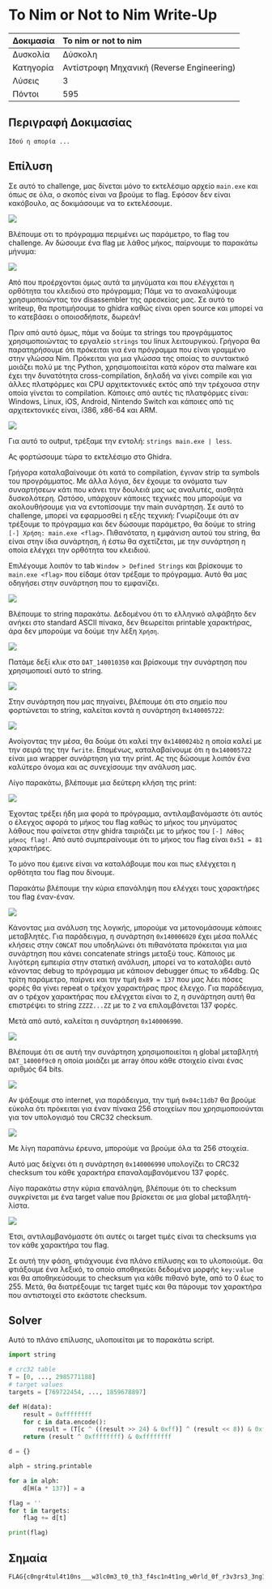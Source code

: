 # **To Nim or Not to Nim** Write-Up

| Δοκιμασία | To nim or not to nim |
| :------- | :----- |
| Δυσκολία | Δύσκολη |
| Κατηγορία | Αντίστροφη Mηχανική (Reverse Engineering) |
| Λύσεις | 3 |
| Πόντοι | 595 |

## Περιγραφή Δοκιμασίας

```
Ιδού η απορία ...
```

## Επίλυση

Σε αυτό το challenge, μας δίνεται μόνο το εκτελέσιμο αρχείο `main.exe` και όπως σε όλα, ο σκοπός είναι να βρούμε το flag. Εφόσον δεν είναι κακόβουλο, ας δοκιμάσουμε να το εκτελέσουμε.

![](assets/usage-message.png)

Βλέπουμε οτι το πρόγραμμα περιμένει ως παράμετρο, το flag του challenge. Αν δώσουμε ένα flag με λάθος μήκος, παίρνουμε το παρακάτω μήνυμα:

![](assets/wrong-flag-length.png)

Από που προέρχονται όμως αυτά τα μηνύματα και που ελέγχεται η ορθότητα του κλειδιού στο πρόγραμμα; Πάμε να το ανακαλύψουμε χρησιμοποιώντας τον disassembler της αρεσκείας μας. Σε αυτό το writeup, θα προτιμήσουμε το ghidra καθώς είναι open source και μπορεί να το κατεβάσει ο οποιοσδήποτε, δωρεάν!

Πριν από αυτό όμως, πάμε να δούμε τα strings του προγράμματος χρησιμοποιώντας το εργαλείο `strings` του linux λειτουργικού. Γρήγορα θα παρατηρήσουμε ότι πρόκειται για ένα πρόγραμμα που είναι γραμμένο στην γλώσσα Nim. Πρόκειται για μια γλώσσα της οποίας το συντακτικό μοιάζει πολύ με της Python, χρησιμοποιείται κατά κόρον στα malware και έχει την δυνατότητα cross-compilation, δηλαδή να γίνει compile και για άλλες πλατφόρμες και CPU αρχιτεκτονικές εκτός από την τρέχουσα στην οποία γίνεται το compilation. Κάποιες από αυτές τις πλατφόρμες είναι: Windows, Linux, iOS, Android, Nintendo Switch και κάποιες από τις αρχιτεκτονικές είναι, i386, x86-64 και ARM.

![](assets/strings.png)

Για αυτό το output, τρέξαμε την εντολή: `strings main.exe | less`.

Ας φορτώσουμε τώρα το εκτελέσιμο στο Ghidra.

Γρήγορα καταλαβαίνουμε ότι κατά το compilation, έγιναν strip τα symbols του προγράμματος. Με άλλα λόγια, δεν έχουμε τα ονόματα των συναρτήσεων κάτι που κάνει την δουλειά μας ως αναλυτές, αισθητά δυσκολότερη. Ωστόσο, υπάρχουν κάποιες τεχνικές που μπορούμε να ακολουθήσουμε για να εντοπίσουμε την main συνάρτηση. Σε αυτό το challenge, μπορεί να εφαρμοσθεί η εξής τεχνική: Γνωρίζουμε ότι αν τρέξουμε το πρόγραμμα και δεν δώσουμε παράμετρο, θα δούμε το string `[-] Χρήση: main.exe <flag>`. Πιθανότατα, η εμφάνιση αυτού του string, θα είναι στην ίδια συνάρτηση, ή έστω θα σχετίζεται, με την συνάρτηση η οποία ελέγχει την ορθότητα του κλειδιού.

Επιλέγουμε λοιπόν το tab `Window > Defined Strings` και βρίσκουμε το `main.exe <flag>` που είδαμε όταν τρέξαμε το πρόγραμμα. Αυτό θα μας οδηγήσει στην συνάρτηση που το εμφανίζει.

![](assets/ghidra-strings.png)

Βλέπουμε το string παρακάτω. Δεδομένου ότι το ελληνικό αλφάβητο δεν ανήκει στο standard ASCII πίνακα, δεν θεωρείται printable χαρακτήρας, άρα δεν μπορούμε να δούμε την λέξη `Χρήση`.

![](assets/ghidra-main-exe-string.png)

Πατάμε δεξί κλικ στο `DAT_140010350` και βρίσκουμε την συνάρτηση που χρησιμοποιεί αυτό το string.

![](assets/main-exe-string-ref.png)

Στην συνάρτηση που μας πηγαίνει, βλέπουμε ότι στο σημείο που φορτώνεται το string, καλείται κοντά η συνάρτηση `0x140005722`:

![](assets/identify-print-function.png)

Ανοίγοντας την μέσα, θα δούμε ότι καλεί την `0x1400024b2` η οποία καλεί με την σειρά της την `fwrite`. Επομένως, καταλαβαίνουμε ότι η `0x140005722` είναι μια wrapper συνάρτηση για την print. Ας της δώσουμε λοιπόν ένα καλύτερο όνομα και ας συνεχίσουμε την ανάλυση μας.

Λίγο παρακάτω, βλέπουμε μια δεύτερη κλήση της print:

![](assets/second-call-to-print.png)

Έχοντας τρέξει ήδη μια φορά το πρόγραμμα, αντιλαμβανόμαστε ότι αυτός ο έλεγχος αφορά το μήκος του flag καθώς το μήκος του μηνύματος λάθους που φαίνεται στην ghidra ταιριάζει με το μήκος του `[-] Λάθος μήκος flag!`. Από αυτό συμπεραίνουμε ότι το μήκος του flag είναι `0x51 = 81` χαρακτήρες.

Το μόνο που έμεινε είναι να καταλάβουμε που και πως ελέγχεται η ορθότητα του flag που δίνουμε.

Παρακάτω βλέπουμε την κύρια επανάληψη που ελέγχει τους χαρακτήρες του flag έναν-έναν.

![](assets/main-loop.png)

Κάνοντας μια ανάλυση της λογικής, μπορούμε να μετονομάσουμε κάποιες μεταβλητές. Για παράδειγμα, η συνάρτηση `0x140006020` έχει μέσα πολλές κλήσεις στην `CONCAT` που υποδηλώνει ότι πιθανότατα πρόκειται για μια συνάρτηση που κάνει concatenate strings μεταξύ τους. Κάποιος με λιγότερη εμπειρία στην στατική ανάλυση, μπορεί να το καταλάβει αυτό κάνοντας debug το πρόγραμμα με κάποιον debugger όπως το x64dbg. Ως τρίτη παράμετρο, παίρνει και την τιμή `0x89 = 137` που μας λέει πόσες φορές θα γίνει repeat ο τρέχον χαρακτήρας προς έλεγχο. Για παράδειγμα, αν ο τρέχον χαρακτήρας που ελέγχεται είναι το `Z`, η συνάρτηση αυτή θα επιστρέψει το string `ZZZZ...ZZ` με το `Z` να επιλαμβάνεται 137 φορές.

Μετά από αυτό, καλείται η συνάρτηση `0x140006990`.

![](assets/140006990.png)

Βλέπουμε ότι σε αυτή την συνάρτηση χρησιμοποιείται η global μεταβλητή `DAT_14000f9c0` η οποία μοιάζει με array όπου κάθε στοιχείο είναι ένας αριθμός 64 bits.

![](assets/crc32-table.png)

Αν ψάξουμε στο internet, για παράδειγμα, την τιμή `0x04c11db7` θα βρούμε εύκολα ότι πρόκειται για έναν πίνακα 256 στοιχείων που χρησιμοποιούνται για τον υπολογισμό του CRC32 checksum.

![](assets/crc32-table-res.png)

Με λίγη παραπάνω έρευνα, μπορούμε να βρούμε όλα τα 256 στοιχεία.

Αυτό μας δείχνει ότι η συνάρτηση `0x140006990` υπολογίζει το CRC32 checksum του κάθε χαρακτήρα επαναλαμβανόμενου 137 φορές.

Λίγο παρακάτω στην κύρια επανάληψη, βλέπουμε ότι το checksum συγκρίνεται με ένα target value που βρίσκεται σε μια global μεταβλητή-λίστα.

![](assets/checksum-check.png)

Έτσι, αντιλαμβανόμαστε ότι αυτές οι target τιμές είναι τα checksums για τον κάθε χαρακτήρα του flag.

Σε αυτή την φάση, φτιάχνουμε ένα πλάνο επίλυσης και το υλοποιούμε. Θα φτιάξουμε ένα λεξικό, το οποίο αποθηκεύει δεδομένα μορφής `key:value` και θα αποθηκεύσουμε το checksum για κάθε πιθανό byte, από το 0 έως το 255. Μετά, θα διατρέξουμε τις target τιμές και θα πάρουμε τον χαρακτήρα που αντιστοιχεί στο εκάστοτε checksum.

## Solver

Αυτό το πλάνο επίλυσης, υλοποιείται με το παρακάτω script.

```python
import string

# crc32 table
T = [0, ..., 2985771188]
# target values
targets = [769722454, ..., 1859678897]

def H(data):
    result = 0xffffffff
    for c in data.encode():
        result = (T[c ^ ((result >> 24) & 0xff)] ^ (result << 8)) & 0xffffffff
    return (result ^ 0xffffffff) & 0xffffffff

d = {}

alph = string.printable

for a in alph:
    d[H(a * 137)] = a

flag = ''
for t in targets:
    flag += d[t]

print(flag)
```

## Σημαία

```
FLAG{c0ngr4tul4t10ns___w3lc0m3_t0_th3_f4sc1n4t1ng_w0rld_0f_r3v3rs3_3ng1n33r1ng:D}
```
